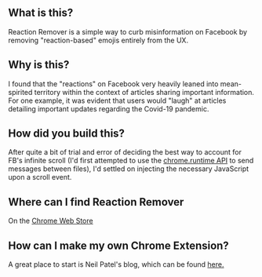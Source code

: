 ## What is this?

Reaction Remover is a simple way to curb misinformation on Facebook by removing "reaction-based" emojis entirely from the UX.

## Why is this?

I found that the "reactions" on Facebook very heavily leaned into mean-spirited territory within the context of articles sharing important information. For one example, it was evident that users would "laugh" at articles detailing important updates regarding the Covid-19 pandemic. 


## How did you build this? 

After quite a bit of trial and error of deciding the best way to account for FB's infinite scroll (I'd first attempted to use the [chrome.runtime API](https://developer.chrome.com/docs/extensions/reference/runtime/) to send messages between files), I'd settled on injecting the necessary JavaScript upon a scroll event. 

## Where can I find Reaction Remover

On the [Chrome Web Store](https://chrome.google.com/webstore/detail/reaction-remover/dfiapeofdbbemafjadbomikmdlgkihjn?fbclid=IwAR1em2dGGyerYNVaBWOVqeRGRIh8WcmtOH1RxDMnrW7Ck5LyTHlfpNPvayg)

## How can I make my own Chrome Extension?

A great place to start is Neil Patel's blog, which can be found [here.](https://neilpatel.com/blog/chrome-extension/)
